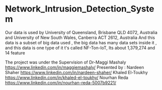# Network_Intrusion_Detection_System
Our data is used by University of Queensland, Brisbane QLD 4072, Australia and University of New South Wales, Canberra ACT 2612, Australia And this data is a subset of big data used , the big data has many data sets inside it , and this data is one type of it t's called NF-Ton-IoT, Its about 1,379,274 and 14 feature

The project was under the Supervision of Dr-Maggi Mashaly https://www.linkedin.com/in/maggiemashaly/ Presented by : Nardeen Shaher https://www.linkedin.com/in/nardeen-shaher/ Khaled El-Toukhy https://www.linkedin.com/in/khaled-el-toukhy/ Nourhan Reda https://www.linkedin.com/in/nourhan-reda-5007b9221/
